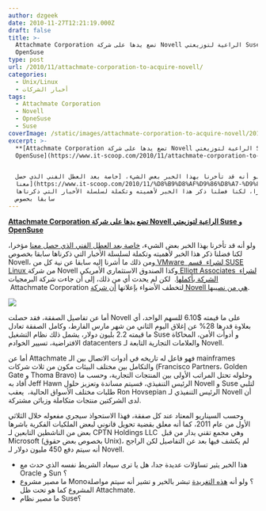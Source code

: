 ```yaml
---
author: dzgeek
date: 2010-11-27T12:21:19.000Z
draft: false
title: >-
  Attachmate Corporation تضع يدها على شركة Novell الراعية لتوزيعتي Suse و
  OpenSuse
type: post
url: /2010/11/attachmate-corporation-to-acquire-novell/
categories:
  - Unix/Linux
  - أخبار الشركات
tags:
  - Attachmate Corporation
  - Novell
  - OpneSuse
  - Suse
coverImage: /static/images/attachmate-corporation-to-acquire-novell/20101122merger.jpg
excerpt: >-
  **[Attachmate Corporation تضع يدها على شركة Novell الراعية لتوزيعتي Suse و
  OpenSuse](https://www.it-scoop.com/2010/11/attachmate-corporation-to-acquire-novell)**


  ولو أنه قد تأخرنا بهذا الخبر بعض الشيء، [خاصة بعد العطل الفني الذي حصل
  معنا](https://www.it-scoop.com/2010/11/%D8%B9%D8%AF%D9%86%D8%A7-%D9%88-%D8%A7%D9%84%D8%B9%D9%88%D8%AF-%D8%A3%D8%AD%D9%85%D8%AF/)
  مؤخرا، لكنا فضلنا ذكر هذا الخبر لأهميته وتكملة لسلسلة الأخبار التي ذكرناها
  سابقا بخصوص
---
```

**[Attachmate Corporation تضع يدها على شركة Novell الراعية لتوزيعتي Suse و OpenSuse](https://www.it-scoop.com/2010/11/attachmate-corporation-to-acquire-novell)**

ولو أنه قد تأخرنا بهذا الخبر بعض الشيء، [خاصة بعد العطل الفني الذي حصل معنا](https://www.it-scoop.com/2010/11/%D8%B9%D8%AF%D9%86%D8%A7-%D9%88-%D8%A7%D9%84%D8%B9%D9%88%D8%AF-%D8%A3%D8%AD%D9%85%D8%AF/) مؤخرا، لكنا فضلنا ذكر هذا الخبر لأهميته وتكملة لسلسلة الأخبار التي ذكرناها سابقا بخصوص Novell، ومن ذلك ما أشرنا إليه سابقا عن نية كل من[ VMware  لشراء  قسم SUSE Linux ](https://www.it-scoop.com/2010/09/novell-vmware-suse-linux/)من شركة Novell وكذا الصندوق الاستثماري الأمريكي[ Elliott Associates  لشراء الشركة بأكملها](https://www.it-scoop.com/2010/03/%D8%B5%D9%86%D8%AF%D9%88%D9%82-%D8%A7%D8%B3%D8%AA%D8%AB%D9%85%D8%A7%D8%B1%D9%8A-%D8%A3%D9%85%D8%B1%D9%8A%D9%83%D9%8A-%D9%8A%D8%B9%D8%B1%D8%B6-%D8%B4%D8%B1%D8%A7%D8%A1-%D8%B4%D8%B1%D9%83%D8%A9-novell/).  لكن لم يحدث أي من ذلك، إلى أن جاءت شركة البرمجيات  Attachmate Corporation لتخطف الأضواء بإعلانها [أن شركة Novell هي من نصيبها](http://www.novell.com/news/press/novell-agrees-to-be-acquired-by-attachmate-corporation).

![](/static/images/attachmate-corporation-to-acquire-novell/20101122merger.jpg)

أما عن تفاصيل الصفقة، فقد حصلت Novell على ما قيمته $6.10 للسهم الواحد، أي بعلاوة قدرها 28% عن إغلاق اليوم الثاني من شهر مارس الفارط، وكامل الصفقة تعادل ما قيمته 2.2 بليون دولار، يشمل ذلك نظام التشغيل Suse و أدوأت الأمن، المحاكاة الافتراضية، تسيير الخوادم datacenters والعلامات التجارية التابعة لـ Novell.

أما عن Attachmate فهو فاعل له تاريخه في أدوات الاتصال بين الـ mainframes والتكامل بين مختلف البيئات مكون من ثلاث شركات (Francisco Partners، Golden Gate و Thoma Bravo) وحلوله تحتل المراتب الأولى بين المنتجات التجارية، وحسب ما أفاد به Jeff Hawn الرئيس التنفيذي، فسيتم مساندة وتعزيز حلول Novell و Suse لتلبي طلبات مختلف الأسواق الحالية،  يعقب Ron Hovsepian الرئيس التنفيذي لـ Novell أن لدى الشركتين منتجات متكاملة وزبائن مشتركة.

وحسب السيناريو المعتاد عند كل صفقة، فهذا الاستحواذ سيجري مفعوله خلال الثلاثي الأول من عام 2011، كما أنه معلق بقضية تحويل قانوني لبعض الملكيات الفكرية باشرها بعض من الناشطين التابعين لـ CPTN Holdings LLC  وهي مجمع تقني يدار من قبل Microsoft (بخصوص بعض حقوق Unix)، لم يكشف فيها بعد عن التفاصيل لكن الراجح أنه سيتم دفع 450 مليون دولار لـ Novell.

-   هذا الخبر يثير تساؤلات عديدة جدا، هل يا ترى سيعاد الشريط نفسه الذي حدث مع Oracle و Sun ؟
-   ما مصير مشروع Mono؟ ولو أنه [هذه التغريدة](http://twitter.com/#!/migueldeicaza/status/6732038669340672) تبشر بالخير و تشير أنه سيتم مواصلة المشروع كما هو تحت ظل Attachmate.
-   ما مصير نظام Suse؟
